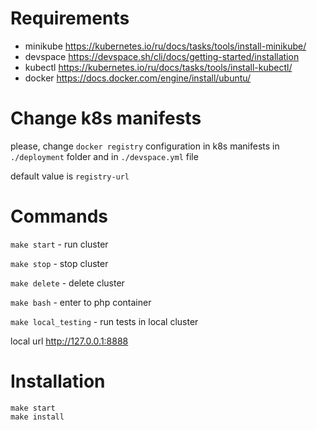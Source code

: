 # Requirements 

* minikube https://kubernetes.io/ru/docs/tasks/tools/install-minikube/
* devspace https://devspace.sh/cli/docs/getting-started/installation 
* kubectl https://kubernetes.io/ru/docs/tasks/tools/install-kubectl/ 
* docker https://docs.docker.com/engine/install/ubuntu/ 


# Change k8s manifests

please, change `docker registry` configuration in k8s manifests in `./deployment` folder and in `./devspace.yml` file

default value is `registry-url`

# Commands

`make start` - run cluster

`make stop` - stop cluster

`make delete` - delete cluster

`make bash` - enter to php container

`make local_testing` - run tests in local cluster

local url http://127.0.0.1:8888

# Installation

```
make start
make install
```